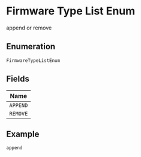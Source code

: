 
# Firmware Type List Enum

append or remove

## Enumeration

`FirmwareTypeListEnum`

## Fields

| Name |
|  --- |
| `APPEND` |
| `REMOVE` |

## Example

```
append
```

